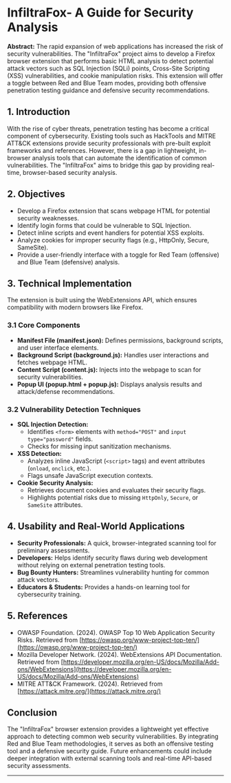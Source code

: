 # InfiltraFox- A Guide for Security Analysis

**Abstract:** The rapid expansion of web applications has increased the risk of security vulnerabilities. The "InfiltraFox" project aims to develop a Firefox browser extension that performs basic HTML analysis to detect potential attack vectors such as SQL Injection (SQLi) points, Cross-Site Scripting (XSS) vulnerabilities, and cookie manipulation risks. This extension will offer a toggle between Red and Blue Team modes, providing both offensive penetration testing guidance and defensive security recommendations.

## 1. Introduction

With the rise of cyber threats, penetration testing has become a critical component of cybersecurity. Existing tools such as HackTools and MITRE ATT&CK extensions provide security professionals with pre-built exploit frameworks and references. However, there is a gap in lightweight, in-browser analysis tools that can automate the identification of common vulnerabilities. The "InfiltraFox" aims to bridge this gap by providing real-time, browser-based security analysis.

## 2. Objectives

- Develop a Firefox extension that scans webpage HTML for potential security weaknesses.
- Identify login forms that could be vulnerable to SQL Injection.
- Detect inline scripts and event handlers for potential XSS exploits.
- Analyze cookies for improper security flags (e.g., HttpOnly, Secure, SameSite).
- Provide a user-friendly interface with a toggle for Red Team (offensive) and Blue Team (defensive) analysis.

## 3. Technical Implementation

The extension is built using the WebExtensions API, which ensures compatibility with modern browsers like Firefox.

### 3.1 Core Components

- **Manifest File (manifest.json):** Defines permissions, background scripts, and user interface elements.
- **Background Script (background.js):** Handles user interactions and fetches webpage HTML.
- **Content Script (content.js):** Injects into the webpage to scan for security vulnerabilities.
- **Popup UI (popup.html + popup.js):** Displays analysis results and attack/defense recommendations.

### 3.2 Vulnerability Detection Techniques

- **SQL Injection Detection:**
  - Identifies `<form>` elements with `method="POST"` and `input type="password"` fields.
  - Checks for missing input sanitization mechanisms.
- **XSS Detection:**
  - Analyzes inline JavaScript (`<script>` tags) and event attributes (`onload`, `onclick`, etc.).
  - Flags unsafe JavaScript execution contexts.
- **Cookie Security Analysis:**
  - Retrieves document cookies and evaluates their security flags.
  - Highlights potential risks due to missing `HttpOnly`, `Secure`, or `SameSite` attributes.

## 4. Usability and Real-World Applications

- **Security Professionals:** A quick, browser-integrated scanning tool for preliminary assessments.
- **Developers:** Helps identify security flaws during web development without relying on external penetration testing tools.
- **Bug Bounty Hunters:** Streamlines vulnerability hunting for common attack vectors.
- **Educators & Students:** Provides a hands-on learning tool for cybersecurity training.

## 5. References

- OWASP Foundation. (2024). OWASP Top 10 Web Application Security Risks. Retrieved from [https://owasp.org/www-project-top-ten/](https://owasp.org/www-project-top-ten/)
- Mozilla Developer Network. (2024). WebExtensions API Documentation. Retrieved from [https://developer.mozilla.org/en-US/docs/Mozilla/Add-ons/WebExtensions](https://developer.mozilla.org/en-US/docs/Mozilla/Add-ons/WebExtensions)
- MITRE ATT&CK Framework. (2024). Retrieved from [https://attack.mitre.org/](https://attack.mitre.org/)

## Conclusion

 The "InfiltraFox" browser extension provides a lightweight yet effective approach to detecting common web security vulnerabilities. By integrating Red and Blue Team methodologies, it serves as both an offensive testing tool and a defensive security guide. Future enhancements could include deeper integration with external scanning tools and real-time API-based security assessments.

---
